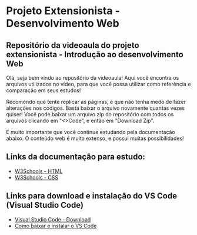# Projeto Extensionista - Desenvolvimento Web

## Repositório da videoaula do projeto extensionista - Introdução ao desenvolvimento Web
Olá, seja bem vindo ao repositório da videoaula! 
Aqui você encontra os arquivos utilizados no vídeo, para que você possa utilizar como referência e comparação em seus estudos! 
 
Recomendo que tente replicar as páginas, e que não tenha medo de fazer alterações nos códigos. Basta baixar o arquivo novamente quantas vezes quiser! 
Você pode baixar um arquivo zip do repositório com todos os arquivos clicando em "<>Code", e então em "Download Zip".

É muito importante que você continue estudando pela documentação abaixo. O conteúdo web é muito extenso, e possui muitas possibilidades!

## Links da documentação para estudo:
- [W3Schools - HTML](https://www.w3schools.com/html/default.asp)
- [W3Schools - CSS](https://www.w3schools.com/html/default.asp)

## Links para download e instalação do VS Code (Visual Studio Code)
- [Visual Studio Code - Download](https://code.visualstudio.com/download)
- [Como baixar e instalar o VS Code](https://www.youtube.com/watch?v=49K-Zxc8A7A)
